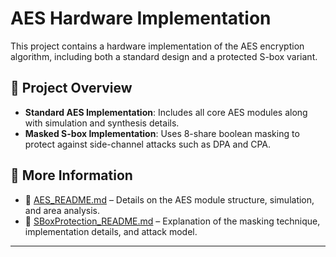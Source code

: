 # AES Hardware Implementation

This project contains a hardware implementation of the AES encryption algorithm, including both a standard design and a protected S-box variant.

## 🔐 Project Overview

- **Standard AES Implementation**: Includes all core AES modules along with simulation and synthesis details.
- **Masked S-box Implementation**: Uses 8-share boolean masking to protect against side-channel attacks such as DPA and CPA.

## 📂 More Information

- 📘 [AES_README.md](./AES_README.md) – Details on the AES module structure, simulation, and area analysis.
- 📘 [SBoxProtection_README.md](./SBoxProtection_README.md) – Explanation of the masking technique, implementation details, and attack model.

---
